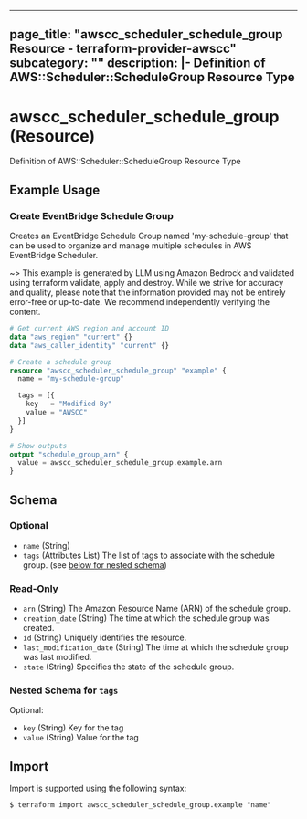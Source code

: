 
---
page_title: "awscc_scheduler_schedule_group Resource - terraform-provider-awscc"
subcategory: ""
description: |-
  Definition of AWS::Scheduler::ScheduleGroup Resource Type
---

# awscc_scheduler_schedule_group (Resource)

Definition of AWS::Scheduler::ScheduleGroup Resource Type

## Example Usage

### Create EventBridge Schedule Group

Creates an EventBridge Schedule Group named 'my-schedule-group' that can be used to organize and manage multiple schedules in AWS EventBridge Scheduler.

~> This example is generated by LLM using Amazon Bedrock and validated using terraform validate, apply and destroy. While we strive for accuracy and quality, please note that the information provided may not be entirely error-free or up-to-date. We recommend independently verifying the content.

```terraform
# Get current AWS region and account ID
data "aws_region" "current" {}
data "aws_caller_identity" "current" {}

# Create a schedule group
resource "awscc_scheduler_schedule_group" "example" {
  name = "my-schedule-group"

  tags = [{
    key   = "Modified By"
    value = "AWSCC"
  }]
}

# Show outputs
output "schedule_group_arn" {
  value = awscc_scheduler_schedule_group.example.arn
}
```

<!-- schema generated by tfplugindocs -->
## Schema

### Optional

- `name` (String)
- `tags` (Attributes List) The list of tags to associate with the schedule group. (see [below for nested schema](#nestedatt--tags))

### Read-Only

- `arn` (String) The Amazon Resource Name (ARN) of the schedule group.
- `creation_date` (String) The time at which the schedule group was created.
- `id` (String) Uniquely identifies the resource.
- `last_modification_date` (String) The time at which the schedule group was last modified.
- `state` (String) Specifies the state of the schedule group.

<a id="nestedatt--tags"></a>
### Nested Schema for `tags`

Optional:

- `key` (String) Key for the tag
- `value` (String) Value for the tag

## Import

Import is supported using the following syntax:

```shell
$ terraform import awscc_scheduler_schedule_group.example "name"
```
